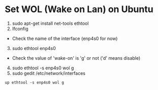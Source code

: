 # Set WOL (Wake on Lan) on Ubuntu

1. sudo apt-get install net-tools ethtool
2. lfconfig
- Check the name of the interface (enp4s0 for now)
3. sudo ethtool enp4s0
- Check the value of 'wake-on' is 'g' or not ('d' means disable)
4. sudo ethtool -s enp4s0 wol g
5. sudo gedit /etc/network/interfaces
```
up ethtool -s enp4s0 wol g
```
